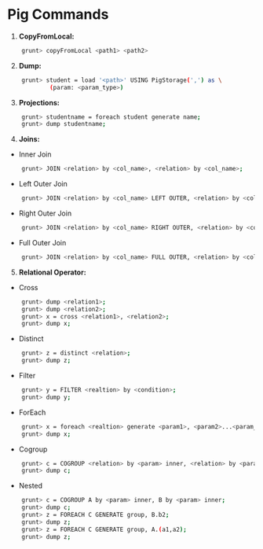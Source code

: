 # Pig Commands

1. **CopyFromLocal:**  
```bash
	grunt> copyFromLocal <path1> <path2> 
```

2. **Dump:**  
```bash
	grunt> student = load '<path>' USING PigStorage(',') as \
			(param: <param_type>)
```

3. **Projections:**
```bash
	grunt> studentname = foreach student generate name;
	grunt> dump studentname;
```

4. **Joins:**
- Inner Join  
```bash
	grunt> JOIN <relation> by <col_name>, <relation> by <col_name>;
```
- Left Outer Join  
```bash
	grunt> JOIN <relation> by <col_name> LEFT OUTER, <relation> by <col_name>;
```
- Right Outer Join  
```bash
	grunt> JOIN <relation> by <col_name> RIGHT OUTER, <relation> by <col_name>;
```
- Full Outer Join  
```bash
	grunt> JOIN <relation> by <col_name> FULL OUTER, <relation> by <col_name>;
```

5. **Relational Operator:**
- Cross  
```bash
	grunt> dump <relation1>;
	grunt> dump <relation2>;
	grunt> x = cross <relation1>, <relation2>;
	grunt> dump x;
```
- Distinct  
```bash
	grunt> z = distinct <relation>;
	grunt> dump z;
```
- Filter  
```bash
	grunt> y = FILTER <realtion> by <condition>;
	grunt> dump y;
```
- ForEach  
```bash
	grunt> x = foreach <realtion> generate <param1>, <param2>...<param_n>;
	grunt> dump x;
```
- Cogroup  
```bash
	grunt> c = COGROUP <relation> by <param> inner, <relation> by <param> inner;
	grunt> dump c; 
```
- Nested  
```bash
	grunt> c = COGROUP A by <param> inner, B by <param> inner;
	grunt> dump c; 
	grunt> z = FOREACH C GENERATE group, B.b2;
	grunt> dump z;
	grunt> z = FOREACH C GENERATE group, A.(a1,a2);
	grunt> dump z;
```
